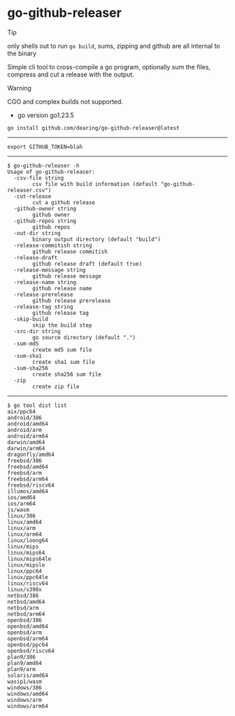 # go-github-releaser

> [!TIP]
> only shells out to run `go build`, sums, zipping and github are all internal to the binary

Simple cli tool to cross-compile a go program, optionally sum the files, compress and cut a release with the output.

> [!WARNING]
> CGO and complex builds not supported.

- go version go1.23.5

```
go install github.com/dearing/go-github-releaser@latest
```
---
```
export GITHUB_TOKEN=blah
```
---
```
$ go-github-releaser -h
Usage of go-github-releaser:
  -csv-file string
        csv file with build information (default "go-github-releaser.csv")
  -cut-release
        cut a github release
  -github-owner string
        github owner
  -github-repos string
        github repos
  -out-dir string
        binary output directory (default "build")
  -release-commitish string
        github release commitish
  -release-draft
        github release draft (default true)
  -release-message string
        github release message
  -release-name string
        github release name
  -release-prerelease
        github release prerelease
  -release-tag string
        github release tag
  -skip-build
        skip the build step
  -src-dir string
        go source directory (default ".")
  -sum-md5
        create md5 sum file
  -sum-sha1
        create sha1 sum file
  -sum-sha256
        create sha256 sum file
  -zip
        create zip file
```

---

```
$ go tool dist list
aix/ppc64
android/386
android/amd64
android/arm
android/arm64
darwin/amd64
darwin/arm64
dragonfly/amd64
freebsd/386
freebsd/amd64
freebsd/arm
freebsd/arm64
freebsd/riscv64
illumos/amd64
ios/amd64
ios/arm64
js/wasm
linux/386
linux/amd64
linux/arm
linux/arm64
linux/loong64
linux/mips
linux/mips64
linux/mips64le
linux/mipsle
linux/ppc64
linux/ppc64le
linux/riscv64
linux/s390x
netbsd/386
netbsd/amd64
netbsd/arm
netbsd/arm64
openbsd/386
openbsd/amd64
openbsd/arm
openbsd/arm64
openbsd/ppc64
openbsd/riscv64
plan9/386
plan9/amd64
plan9/arm
solaris/amd64
wasip1/wasm
windows/386
windows/amd64
windows/arm
windows/arm64

```
